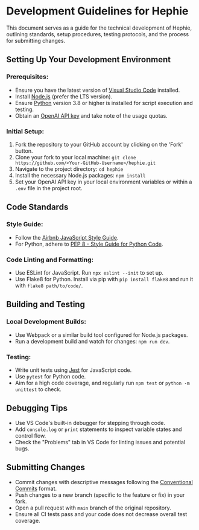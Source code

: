 # Development Guidelines for Hephie

This document serves as a guide for the technical development of Hephie, outlining standards, setup procedures, testing protocols, and the process for submitting changes.

## Setting Up Your Development Environment

### Prerequisites:
- Ensure you have the latest version of [Visual Studio Code](https://code.visualstudio.com/download) installed.
- Install [Node.js](https://nodejs.org/) (prefer the LTS version).
- Ensure [Python](https://www.python.org/downloads/) version 3.8 or higher is installed for script execution and testing.
- Obtain an [OpenAI API key](https://beta.openai.com/signup/) and take note of the usage quotas.

### Initial Setup:
1. Fork the repository to your GitHub account by clicking on the 'Fork' button.
2. Clone your fork to your local machine: `git clone https://github.com/<Your-GitHub-Username>/hephie.git`
3. Navigate to the project directory: `cd hephie`
4. Install the necessary Node.js packages: `npm install`
5. Set your OpenAI API key in your local environment variables or within a `.env` file in the project root.

## Code Standards

### Style Guide:
- Follow the [Airbnb JavaScript Style Guide](https://github.com/airbnb/javascript).
- For Python, adhere to [PEP 8 - Style Guide for Python Code](https://peps.python.org/pep-0008/).

### Code Linting and Formatting:
- Use ESLint for JavaScript. Run `npx eslint --init` to set up.
- Use Flake8 for Python. Install via pip with `pip install flake8` and run it with `flake8 path/to/code/`.

## Building and Testing

### Local Development Builds:
- Use Webpack or a similar build tool configured for Node.js packages.
- Run a development build and watch for changes: `npm run dev`.

### Testing:
- Write unit tests using [Jest](https://jestjs.io/) for JavaScript code.
- Use `pytest` for Python code.
- Aim for a high code coverage, and regularly run `npm test` or `python -m unittest` to check.

## Debugging Tips
- Use VS Code's built-in debugger for stepping through code.
- Add `console.log` or `print` statements to inspect variable states and control flow.
- Check the "Problems" tab in VS Code for linting issues and potential bugs.

## Submitting Changes
- Commit changes with descriptive messages following the [Conventional Commits](https://www.conventionalcommits.org/) format.
- Push changes to a new branch (specific to the feature or fix) in your fork.
- Open a pull request with `main` branch of the original repository.
- Ensure all CI tests pass and your code does not decrease overall test coverage.
